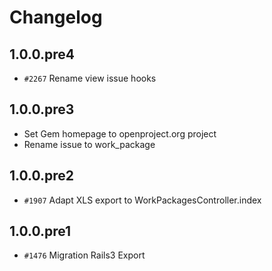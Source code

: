 # Changelog

## 1.0.0.pre4

* `#2267` Rename view issue hooks

## 1.0.0.pre3

* Set Gem homepage to openproject.org project
* Rename issue to work_package

## 1.0.0.pre2

* `#1907` Adapt XLS export to WorkPackagesController.index

## 1.0.0.pre1

* `#1476`  Migration Rails3 Export
